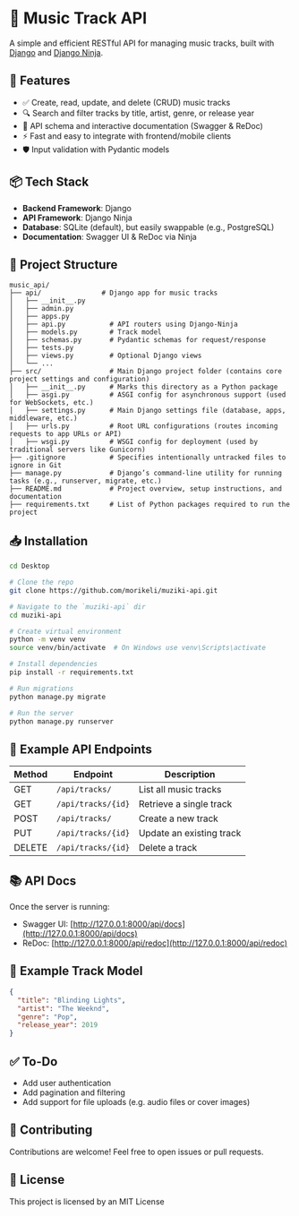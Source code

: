 # 🎵 Music Track API

A simple and efficient RESTful API for managing music tracks, built with [Django](https://www.djangoproject.com/) and [Django Ninja](https://django-ninja.dev/).

## 🚀 Features

- ✅ Create, read, update, and delete (CRUD) music tracks  
- 🔍 Search and filter tracks by title, artist, genre, or release year  
- 📃 API schema and interactive documentation (Swagger & ReDoc)  
- ⚡ Fast and easy to integrate with frontend/mobile clients  
- 🛡️ Input validation with Pydantic models

## 📦 Tech Stack

- **Backend Framework**: Django  
- **API Framework**: Django Ninja  
- **Database**: SQLite (default), but easily swappable (e.g., PostgreSQL)  
- **Documentation**: Swagger UI & ReDoc via Ninja

## 📁 Project Structure

```
music_api/
├── api/               # Django app for music tracks
│   ├── __init__.py
│   ├── admin.py
│   ├── apps.py
│   ├── api.py           # API routers using Django-Ninja
│   ├── models.py        # Track model
│   ├── schemas.py       # Pydantic schemas for request/response
│   ├── tests.py
│   ├── views.py         # Optional Django views
│   └── ...
├── src/                 # Main Django project folder (contains core project settings and configuration)
│   ├── __init__.py      # Marks this directory as a Python package
│   ├── asgi.py          # ASGI config for asynchronous support (used for WebSockets, etc.)
│   ├── settings.py      # Main Django settings file (database, apps, middleware, etc.)
│   ├── urls.py          # Root URL configurations (routes incoming requests to app URLs or API)
│   ├── wsgi.py          # WSGI config for deployment (used by traditional servers like Gunicorn)
├── .gitignore           # Specifies intentionally untracked files to ignore in Git
├── manage.py            # Django’s command-line utility for running tasks (e.g., runserver, migrate, etc.)
├── README.md            # Project overview, setup instructions, and documentation
├── requirements.txt     # List of Python packages required to run the project
```

## 📥 Installation

```bash
cd Desktop

# Clone the repo
git clone https://github.com/morikeli/muziki-api.git

# Navigate to the `muziki-api` dir
cd muziki-api

# Create virtual environment
python -m venv venv
source venv/bin/activate  # On Windows use venv\Scripts\activate

# Install dependencies
pip install -r requirements.txt

# Run migrations
python manage.py migrate

# Run the server
python manage.py runserver
```

## 🧪 Example API Endpoints

| Method | Endpoint | Description |
|--------|----------|-------------|
| GET    | `/api/tracks/`     | List all music tracks    |
| GET    | `/api/tracks/{id}` | Retrieve a single track  |
| POST   | `/api/tracks/`     | Create a new track       |
| PUT    | `/api/tracks/{id}` | Update an existing track |
| DELETE | `/api/tracks/{id}` | Delete a track           |

## 📚 API Docs

Once the server is running:

- Swagger UI: [http://127.0.0.1:8000/api/docs](http://127.0.0.1:8000/api/docs)  
- ReDoc: [http://127.0.0.1:8000/api/redoc](http://127.0.0.1:8000/api/redoc)

## 📝 Example Track Model

```json
{
  "title": "Blinding Lights",
  "artist": "The Weeknd",
  "genre": "Pop",
  "release_year": 2019
}
```

## ✅ To-Do

- Add user authentication
- Add pagination and filtering
- Add support for file uploads (e.g. audio files or cover images)

## 🤝 Contributing

Contributions are welcome! Feel free to open issues or pull requests.

## 📄 License

This project is licensed by an MIT License
